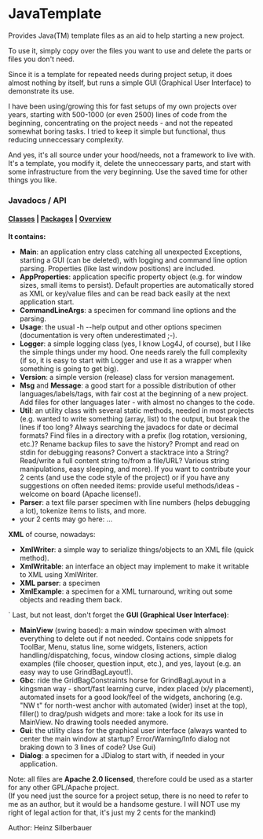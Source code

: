 # JavaTemplate

Provides Java(TM) template files as an aid to help starting a new project.

<p>To use it, simply copy over the files you want to use and delete the parts or files you don't need.</p>

<p>Since it is a template for repeated needs during project setup, it does almost 
nothing by itself, but runs a simple GUI (Graphical User Interface) to demonstrate its use.</p>

<p>I have been using/growing this for fast setups of my own projects over years, starting with 
500-1000 (or even 2500) lines of code from the beginning, concentrating on the project needs - and not 
the repeated somewhat boring tasks. I tried to keep it simple but functional, 
thus reducing unneccessary complexity.</p>

<p>And yes, it's all source under your hood/needs, not a framework to live with. 
It's a template, you modify it, delete the unneccessary parts, and start with some infrastructure from the very beginning. Use the saved time for other things you like.</p>

### Javadocs / API
#### [Classes](docs/allclasses-index.html) |  [Packages](docs/allpackages-index.html)    | [Overview](docs/index.html)

<b>It contains:</b>
<ul>
	<li><b>Main</b>: an application entry class catching all unexpected Exceptions, starting a GUI (can be deleted), with logging and 
		command line option parsing. Properties (like last window positions) are included.</li>
	<li><b>AppProperties</b>: application specific property object (e.g. for window sizes, small items to persist).
		Default properties are automatically stored as XML or key/value files and can be read back easily at the next application start.</li>
	<li><b>CommandLineArgs</b>: a specimen for command line options and the parsing.</li>
	<li><b>Usage</b>: the usual -h --help output and other options specimen (documentation is very often underestimated ;-).</li>
	<li><b>Logger</b>: a simple logging class (yes, I know Log4J, of course), but I like the simple things under my hood. 
		One needs rarely the full complexity (if so, it is easy to start with Logger and use it as a wrapper when something is going to get big).</li>
	<li><b>Version</b>: a simple version (release) class for version management.</li>
	<li><b>Msg</b> and <b>Message</b>: a good start for a possible distribution of other languages/labels/tags, with fair cost at 
		the beginning of a new project. Add files for other languages later - with almost no changes to the code.</li>
	<li><b>Util</b>: an utility class with several static methods, needed in most projects (e.g. wanted to 
		write something (array, list) to the output, but break the lines if too long? 
		Always searching the javadocs for date or decimal formats?
		Find files in a directory with a prefix (log rotation, versioning, etc.)?
		Rename backup files to save the history?
		Prompt and read on stdin for debugging reasons?
		Convert a stacktrace into a String?
		Read/write a full content string to/from a file/URL?
		Various string manipulations, easy sleeping, and more).
		If you want to contribute your 2 cents (and use the code style of the project) or 
		if you have any suggestions on often needed items: provide useful methods/ideas - welcome on board (Apache license!).</li>
	<li><b>Parser</b>: a text file parser specimen with line numbers (helps debugging a lot), tokenize items to lists, and more.</li>
	<li>your 2 cents may go here: ...</li>
</ul>

<b>XML</b> of course, nowadays:
<ul>
	<li><b>XmlWriter</b>: a simple way to serialize things/objects to an XML file (quick method).</li>
	<li><b>XmlWritable</b>: an interface an object may implement to make it writable to XML using XmlWriter.</li>
	<li><b>XML parser</b>: a specimen</li>
	<li><b>XmlExample</b>: a specimen for a XML turnaround, writing out some objects and reading them back.</li>
</ul>`
Last, but not least, don't forget the <b>GUI (Graphical User Interface)</b>:
<ul>
	<li><b>MainView</b> (swing based): a main window specimen with almost everything to delete out if not needed. 
		Contains code snippets for ToolBar, Menu, status line, some widgets, listeners, action handling/dispatching, focus, window closing actions,
		simple dialog examples (file chooser, question input, etc.), and yes, layout (e.g. an easy way to use GrindBagLayout!).</li>
	<li><b>Gbc</b>: ride the GridBagConstraints horse for GrindBagLayout in a kingsman way - short/fast learning curve, 
		index placed (x/y placement), automated insets for a good look/feel of the widgets, anchoring (e.g. "NW t" for 
		north-west anchor with automated (wider) inset at the top), 
		filler() to drag/push widgets and more: take a look for its use in MainView. No drawing tools needed anymore.</li>
	<li><b>Gui</b>: the utility class for the graphical user interface (always wanted to center the main window at startup?
		Error/Warning/Info dialog not braking down to 3 lines of code? Use Gui)</li>
	<li><b>Dialog</b>: a specimen for a JDialog to start with, if needed in your application.</li>
</ul>

<p>Note: all files are <b>Apache 2.0 licensed</b>, therefore could be used as a starter for any other GPL/Apache project.<br/>
(If you need just the source for a project setup, there is no need to refer to me as an author, but it would be a handsome gesture. 
I will NOT use my right of legal action for that, it's just my 2 cents for the mankind)</p>

Author: Heinz Silberbauer




